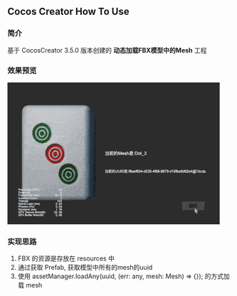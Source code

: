 ## Cocos Creator How To Use

### 简介

基于 CocosCreator 3.5.0 版本创建的 **动态加载FBX模型中的Mesh** 工程

### 效果预览
![image](../../../gif/202203/2022030566.gif)

### 实现思路
1. FBX 的资源是存放在 resources 中
2. 通过获取 Prefab, 获取模型中所有的mesh的uuid
3. 使用 assetManager.loadAny(uuid, (err: any, mesh: Mesh) => {}); 的方式加载 mesh